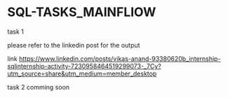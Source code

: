 # SQL-TASKS_MAINFLIOW

task 1

please refer to the linkedin post for the output 

link   https://www.linkedin.com/posts/vikas-anand-93380620b_internship-sqlinternship-activity-7230958464519299073-_7Cy?utm_source=share&utm_medium=member_desktop


task 2 comming soon
